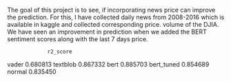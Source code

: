 The goal of this project is to see, if incorporating news price can improve the prediction.
For this, I have collected daily news from 2008-2016 which is available in kaggle and collected corresponding price. volume of the DJIA.
We have seen an improvement in prediction when we added the BERT sentiment scores along with the last 7 days price.
	     
                 r2_score
vader	           0.680813
textblob	       0.867332
bert	           0.885703
bert_tuned	     0.854689
normal	         0.835450
